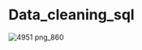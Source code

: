 # Data_cleaning_sql
![4951 png_860](https://github.com/user-attachments/assets/8c83bd12-a66c-4697-abd5-065e09f5ef46)
